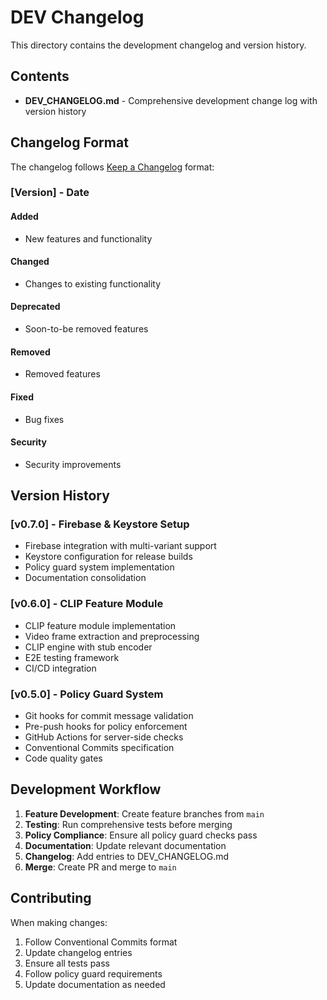 # DEV Changelog

This directory contains the development changelog and version history.

## Contents

- **DEV_CHANGELOG.md** - Comprehensive development change log with version history

## Changelog Format

The changelog follows [Keep a Changelog](https://keepachangelog.com/) format:

### [Version] - Date
#### Added
- New features and functionality

#### Changed
- Changes to existing functionality

#### Deprecated
- Soon-to-be removed features

#### Removed
- Removed features

#### Fixed
- Bug fixes

#### Security
- Security improvements

## Version History

### [v0.7.0] - Firebase & Keystore Setup
- Firebase integration with multi-variant support
- Keystore configuration for release builds
- Policy guard system implementation
- Documentation consolidation

### [v0.6.0] - CLIP Feature Module
- CLIP feature module implementation
- Video frame extraction and preprocessing
- CLIP engine with stub encoder
- E2E testing framework
- CI/CD integration

### [v0.5.0] - Policy Guard System
- Git hooks for commit message validation
- Pre-push hooks for policy enforcement
- GitHub Actions for server-side checks
- Conventional Commits specification
- Code quality gates

## Development Workflow

1. **Feature Development**: Create feature branches from `main`
2. **Testing**: Run comprehensive tests before merging
3. **Policy Compliance**: Ensure all policy guard checks pass
4. **Documentation**: Update relevant documentation
5. **Changelog**: Add entries to DEV_CHANGELOG.md
6. **Merge**: Create PR and merge to `main`

## Contributing

When making changes:
1. Follow Conventional Commits format
2. Update changelog entries
3. Ensure all tests pass
4. Follow policy guard requirements
5. Update documentation as needed

